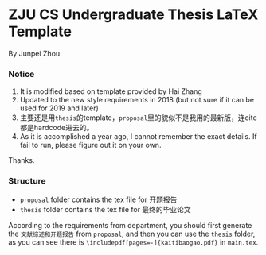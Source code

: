 # ZJU CS Undergraduate Thesis LaTeX Template

By Junpei Zhou



### Notice

1. It is modified based on template provided by Hai Zhang
2. Updated to the new style requirements in 2018 (but not sure if it can be used for 2019 and later)
3. 主要还是用`thesis`的template，`proposal`里的貌似不是我用的最新版，连cite都是hardcode进去的。
4. As it is accomplished a year ago, I cannot remember the exact details. If fail to run, please figure out it on your own. 

Thanks.



### Structure

- `proposal` folder contains the tex file for 开题报告
- `thesis` folder contains the tex file for 最终的毕业论文

According to the requirements from department, you should first generate the `文献综述和开题报告` from `proposal`, and then you can use the `thesis` folder, as you can see there is `\includepdf[pages=-]{kaitibaogao.pdf}` in `main.tex`.